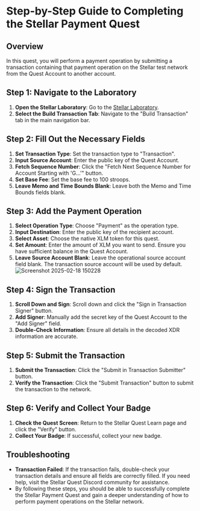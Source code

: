 # Step-by-Step Guide to Completing the Stellar Payment Quest

## Overview
In this quest, you will perform a payment operation by submitting a transaction containing that payment operation on the Stellar test network from the Quest Account to another account.

## Step 1: Navigate to the Laboratory
1. **Open the Stellar Laboratory**: Go to the [Stellar Laboratory](https://www.stellar.org/laboratory/).
2. **Select the Build Transaction Tab**: Navigate to the "Build Transaction" tab in the main navigation bar.

## Step 2: Fill Out the Necessary Fields
1. **Set Transaction Type**: Set the transaction type to "Transaction".
2. **Input Source Account**: Enter the public key of the Quest Account.
3. **Fetch Sequence Number**: Click the "Fetch Next Sequence Number for Account Starting with 'G…'" button.
4. **Set Base Fee**: Set the base fee to 100 stroops.
5. **Leave Memo and Time Bounds Blank**: Leave both the Memo and Time Bounds fields blank.

## Step 3: Add the Payment Operation
1. **Select Operation Type**: Choose "Payment" as the operation type.
2. **Input Destination**: Enter the public key of the recipient account.
3. **Select Asset**: Choose the native XLM token for this quest.
4. **Set Amount**: Enter the amount of XLM you want to send. Ensure you have sufficient balance in the Quest Account.
5. **Leave Source Account Blank**: Leave the operational source account field blank. The transaction source account will be used by default.
![Screenshot 2025-02-18 150228](https://github.com/user-attachments/assets/2987f6f7-5edc-4ac3-8d80-32895535bf01)


## Step 4: Sign the Transaction
1. **Scroll Down and Sign**: Scroll down and click the "Sign in Transaction Signer" button.
2. **Add Signer**: Manually add the secret key of the Quest Account to the "Add Signer" field.
3. **Double-Check Information**: Ensure all details in the decoded XDR information are accurate.

## Step 5: Submit the Transaction
1. **Submit the Transaction**: Click the "Submit in Transaction Submitter" button.
2. **Verify the Transaction**: Click the "Submit Transaction" button to submit the transaction to the network.

## Step 6: Verify and Collect Your Badge
1. **Check the Quest Screen**: Return to the Stellar Quest Learn page and click the "Verify" button.
2. **Collect Your Badge**: If successful, collect your new badge.

## Troubleshooting
- **Transaction Failed**: If the transaction fails, double-check your transaction details and ensure all fields are correctly filled. If you need help, visit the Stellar Quest Discord community for assistance.
- By following these steps, you should be able to successfully complete the Stellar Payment Quest and gain a deeper understanding of how to perform payment operations on the Stellar network.

